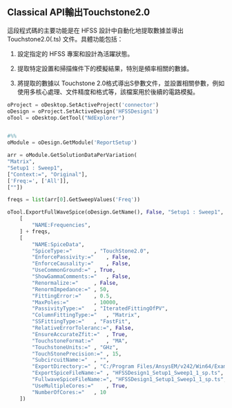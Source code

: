 Classical API輸出Touchstone2.0
---
這段程式碼的主要功能是在 HFSS 設計中自動化地提取數據並導出 Touchstone2.0(.ts) 文件。具體功能包括：

1. 設定指定的 HFSS 專案和設計為活躍狀態。

2. 提取特定設置和掃描條件下的模擬結果，特別是頻率相關的數據。

3. 將提取的數據以 Touchstone 2.0格式導出S參數文件，並設置相關參數，例如使用多核心處理、文件精度和格式等，該檔案用於後續的電路模擬。

```python
oProject = oDesktop.SetActiveProject('connector')
oDesign = oProject.SetActiveDesign('HFSSDesign1')
oTool = oDesktop.GetTool("NdExplorer")


#%%
oModule = oDesign.GetModule('ReportSetup')

arr = oModule.GetSolutionDataPerVariation(  
"Matrix", 
"Setup1 : Sweep1", 
["Context:=", "Original"],
['Freq:=', ['All']], 
[""])

freqs = list(arr[0].GetSweepValues('Freq'))

oTool.ExportFullWaveSpice(oDesign.GetName(), False, "Setup1 : Sweep1", "",
	[
		"NAME:Frequencies", 
	] + freqs, 
	[
		"NAME:SpiceData",
		"SpiceType:="		, "TouchStone2.0",
		"EnforcePassivity:="	, False,
		"EnforceCausality:="	, False,
		"UseCommonGround:="	, True,
		"ShowGammaComments:="	, False,
		"Renormalize:="		, False,
		"RenormImpedance:="	, 50,
		"FittingError:="	, 0.5,
		"MaxPoles:="		, 10000,
		"PassivityType:="	, "IteratedFittingOfPV",
		"ColumnFittingType:="	, "Matrix",
		"SSFittingType:="	, "FastFit",
		"RelativeErrorToleranc:=", False,
		"EnsureAccurateZfit:="	, True,
		"TouchstoneFormat:="	, "MA",
		"TouchstoneUnits:="	, "GHz",
		"TouchStonePrecision:="	, 15,
		"SubcircuitName:="	, "",
		"ExportDirectory:="	, "C:/Program Files/AnsysEM/v242/Win64/Examples/HFSS/Signal Integrity/",
		"ExportSpiceFileName:="	, "HFSSDesign1_Setup1_Sweep1_1_sp.ts",
		"FullwaveSpiceFileName:=", "HFSSDesign1_Setup1_Sweep1_1_sp.ts",
		"UseMultipleCores:="	, True,
		"NumberOfCores:="	, 10
	])

```
